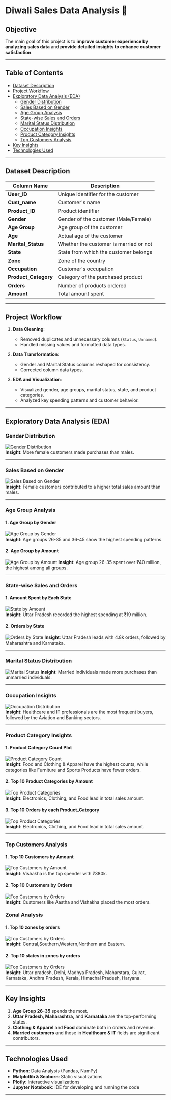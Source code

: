 # Diwali Sales Data Analysis 🎉

## Objective  
The main goal of this project is to **improve customer experience by analyzing sales data** and **provide detailed insights to enhance customer satisfaction**.

---

## Table of Contents
- [Dataset Description](#dataset-description)
- [Project Workflow](#project-workflow)
- [Exploratory Data Analysis (EDA)](#exploratory-data-analysis-eda)
  - [Gender Distribution](#gender-distribution)
  - [Sales Based on Gender](#sales-based-on-gender)
  - [Age Group Analysis](#age-group-analysis)
  - [State-wise Sales and Orders](#state-wise-sales-and-orders)
  - [Marital Status Distribution](#marital-status-distribution)
  - [Occupation Insights](#occupation-insights)
  - [Product Category Insights](#product-category-insights)
  - [Top Customers Analysis](#top-customers-analysis)
- [Key Insights](#key-insights)
- [Technologies Used](#technologies-used)


---

## Dataset Description

| Column Name       | Description                                      |
|-------------------|--------------------------------------------------|
| **User_ID**        | Unique identifier for the customer               |
| **Cust_name**      | Customer's name                                  |
| **Product_ID**     | Product identifier                               |
| **Gender**         | Gender of the customer (Male/Female)             |
| **Age Group**      | Age group of the customer                        |
| **Age**            | Actual age of the customer                       |
| **Marital_Status** | Whether the customer is married or not           |
| **State**          | State from which the customer belongs            |
| **Zone**           | Zone of the country                              |
| **Occupation**     | Customer's occupation                            |
| **Product_Category** | Category of the purchased product              |
| **Orders**         | Number of products ordered                       |
| **Amount**         | Total amount spent                               |

---

## Project Workflow

1. **Data Cleaning**: 
   - Removed duplicates and unnecessary columns (`Status`, `Unnamed`).
   - Handled missing values and formatted data types.

2. **Data Transformation**:
   - Gender and Marital Status columns reshaped for consistency.
   - Corrected column data types.

3. **EDA and Visualization**:
   - Visualized gender, age groups, marital status, state, and product categories.
   - Analyzed key spending patterns and customer behavior.

---

## Exploratory Data Analysis (EDA)

### Gender Distribution  
![Gender Distribution](https://github.com/RounakPyne/Diwali-Sales-EDA/blob/main/New%20folder/gender%20distribution.png)  
**Insight**: More female customers made purchases than males.

---

### Sales Based on Gender  
![Sales Based on Gender](https://github.com/RounakPyne/Diwali-Sales-EDA/blob/5f0e35149318a4611525006aabf5610880bdff04/New%20folder/Sales%20Based%20on%20Gender.png)  
**Insight**: Female customers contributed to a higher total sales amount than males.

---

### Age Group Analysis  
#### 1. Age Group by Gender  
![Age Group by Gender](https://github.com/RounakPyne/Diwali-Sales-EDA/blob/5f0e35149318a4611525006aabf5610880bdff04/New%20folder/Age%20Group%20by%20Gender.png)  
**Insight**: Age groups 26-35 and 36-45 show the highest spending patterns.

#### 2. Age Group by Amount  
![Age Group by Amount](https://github.com/RounakPyne/Diwali-Sales-EDA/blob/5f0e35149318a4611525006aabf5610880bdff04/New%20folder/Age%20Group%20by%20Amount%20.png) 
**Insight**: Age group 26-35 spent over ₹40 million, the highest among all groups.

---

### State-wise Sales and Orders  
#### 1. Amount Spent by Each State  
![State by Amount](https://github.com/RounakPyne/Diwali-Sales-EDA/blob/5f0e35149318a4611525006aabf5610880bdff04/New%20folder/Age%20Group%20by%20State.png)  
**Insight**: Uttar Pradesh recorded the highest spending at ₹19 million.

#### 2. Orders by State  
![Orders by State](https://github.com/RounakPyne/Diwali-Sales-EDA/blob/5f0e35149318a4611525006aabf5610880bdff04/New%20folder/Orders%20by%20State.png) 
**Insight**: Uttar Pradesh leads with 4.8k orders, followed by Maharashtra and Karnataka.

---

### Marital Status Distribution  
![Marital Status](https://github.com/RounakPyne/Diwali-Sales-EDA/blob/5f0e35149318a4611525006aabf5610880bdff04/New%20folder/Marital%20Status%20Distribution.png)
**Insight**: Married individuals made more purchases than unmarried individuals.

---

### Occupation Insights  
![Occupation Distribution](https://github.com/RounakPyne/Diwali-Sales-EDA/blob/5f0e35149318a4611525006aabf5610880bdff04/New%20folder/Occupation%20Insights.png)  
**Insight**: Healthcare and IT professionals are the most frequent buyers, followed by the Aviation and Banking sectors.

---

### Product Category Insights  
#### 1. Product Category Count Plot  
![Product Category Count](https://github.com/RounakPyne/Diwali-Sales-EDA/blob/5f0e35149318a4611525006aabf5610880bdff04/New%20folder/Product%20Category%20Count%20Plot.png)  
**Insight**: Food and Clothing & Apparel have the highest counts, while categories like Furniture and Sports Products have fewer orders.

#### 2. Top 10 Product Categories by Amount  
![Top Product Categories](https://github.com/RounakPyne/Diwali-Sales-EDA/blob/5f0e35149318a4611525006aabf5610880bdff04/New%20folder/Top%2010%20Product%20Categories%20by%20Amount.png)  
**Insight**: Electronics, Clothing, and Food lead in total sales amount.

#### 3. Top 10 Orders by each Product_Category
![Top Product Categories](https://github.com/RounakPyne/Diwali-Sales-EDA/blob/5f0e35149318a4611525006aabf5610880bdff04/New%20folder/Top%2010%20Orders%20by%20each%20Product_Category.png)  
**Insight**: Electronics, Clothing, and Food lead in total sales amount.

---

### Top Customers Analysis  
#### 1. Top 10 Customers by Amount  
![Top Customers by Amount](https://github.com/RounakPyne/Diwali-Sales-EDA/blob/5f0e35149318a4611525006aabf5610880bdff04/New%20folder/Top%2010%20Customers%20by%20Amount.png)  
**Insight**: Vishakha is the top spender with ₹380k.

#### 2. Top 10 Customers by Orders  
![Top Customers by Orders](https://github.com/RounakPyne/Diwali-Sales-EDA/blob/5f0e35149318a4611525006aabf5610880bdff04/New%20folder/Top%2010%20Customers%20by%20Orders.png)  
**Insight**: Customers like Aastha and Vishakha placed the most orders.

### Zonal Analysis
#### 1. Top 10 zones by orders  
![Top Customers by Orders](https://github.com/RounakPyne/Diwali-Sales-EDA/blob/5f0e35149318a4611525006aabf5610880bdff04/New%20folder/Top%2010%20zones%20by%20orders.png)  
**Insight**: Central,Southern,Western,Northern and Eastern.

#### 2. Top 10 states in zones by orders 
![Top Customers by Orders](https://github.com/RounakPyne/Diwali-Sales-EDA/blob/5f0e35149318a4611525006aabf5610880bdff04/New%20folder/Top%2010%20states%20in%20zones%20by%20orders.png)  
**Insight**: Uttar pradesh, Delhi, Madhya Pradesh, Maharstara, Gujrat, Karnataka, Andhra Pradesh, Kerala, Himachal Pradesh, Haryana.

---

## Key Insights

1. **Age Group 26-35** spends the most.
2. **Uttar Pradesh, Maharashtra,** and **Karnataka** are the top-performing states.
3. **Clothing & Apparel** and **Food** dominate both in orders and revenue.
4. **Married customers** and those in **Healthcare & IT** fields are significant contributors.

---

## Technologies Used
- **Python**: Data Analysis (Pandas, NumPy)
- **Matplotlib & Seaborn**: Static visualizations
- **Plotly**: Interactive visualizations
- **Jupyter Notebook**: IDE for developing and running the code

---

